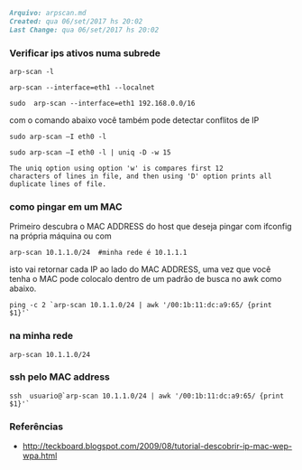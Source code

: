 ``` markdown
Arquivo: arpscan.md
Created: qua 06/set/2017 hs 20:02
Last Change: qua 06/set/2017 hs 20:02
```

### Verificar ips ativos numa subrede

    arp-scan -l

    arp-scan --interface=eth1 --localnet

    sudo  arp-scan --interface=eth1 192.168.0.0/16

com o comando abaixo você também pode detectar conflitos de IP

    sudo arp-scan –I eth0 -l

    sudo arp-scan –I eth0 -l | uniq -D -w 15

    The uniq option using option 'w' is compares first 12
    characters of lines in file, and then using 'D' option prints all
    duplicate lines of file.


### como pingar em um MAC
Primeiro descubra o MAC ADDRESS do host que deseja pingar com ifconfig na
própria máquina ou com

    arp-scan 10.1.1.0/24  #minha rede é 10.1.1.1

isto vai retornar cada IP ao lado do MAC ADDRESS, uma vez
que você tenha o MAC pode colocalo dentro de um padrão de busca no awk
como abaixo.

    ping -c 2 `arp-scan 10.1.1.0/24 | awk '/00:1b:11:dc:a9:65/ {print $1}'`

### na minha rede

    arp-scan 10.1.1.0/24

### ssh pelo MAC address

    ssh  usuario@`arp-scan 10.1.1.0/24 | awk '/00:1b:11:dc:a9:65/ {print $1}'`

### Referências
* http://teckboard.blogspot.com/2009/08/tutorial-descobrir-ip-mac-wep-wpa.html
